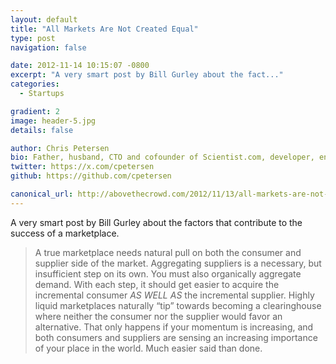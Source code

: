```yaml
---
layout: default
title: "All Markets Are Not Created Equal"
type: post
navigation: false

date: 2012-11-14 10:15:07 -0800
excerpt: "A very smart post by Bill Gurley about the fact..."
categories:
  - Startups

gradient: 2
image: header-5.jpg
details: false

author: Chris Petersen
bio: Father, husband, CTO and cofounder of Scientist.com, developer, entrepreneur and technologist.
twitter: https://x.com/cpetersen
github: https://github.com/cpetersen

canonical_url: http://abovethecrowd.com/2012/11/13/all-markets-are-not-created-equal-10-factors-to-consider-when-evaluating-digital-marketplaces/
---
```



A very smart post by Bill Gurley about the factors that contribute to the success of a marketplace.

 > A true marketplace needs natural pull on both the consumer and supplier side of the market. Aggregating suppliers is a necessary, but insufficient step on its own. You must also organically aggregate demand. With each step, it should get easier to acquire the incremental consumer *AS WELL AS* the incremental supplier. Highly liquid marketplaces naturally “tip” towards becoming a clearinghouse where neither the consumer nor the supplier would favor an alternative. That only happens if your momentum is increasing, and both consumers and suppliers are sensing an increasing importance of your place in the world. Much easier said than done.

